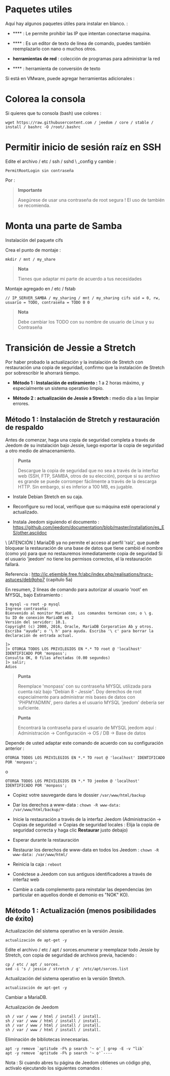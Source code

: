 Paquetes utiles 
==============

Aquí hay algunos paquetes útiles para instalar en blanco. :

-   **** : Le permite prohibir las IP que intentan conectarse
    maquina.

-   **** : Es un editor de texto de línea de comando, puedes
    también reemplazarlo con nano o muchos otros.

-   **herramientas de red** : colección de programas para administrar la red

-   **** : herramienta de conversión de texto

<!-- -->

    

Si está en VMware, puede agregar herramientas adicionales
:

    

Colorea la consola 
====================

Si quieres que tu consola (bash) use colores :

    
    wget https://raw.githubusercontent.com / jeedom / core / stable / install / bashrc -O /root/.bashrc
    

Permitir inicio de sesión raíz en SSH 
==================================

Edite el archivo / etc / ssh / sshd \ _config y cambie :

    PermitRootLogin sin contraseña

Por :

    

> **Importante**
>
> Asegúrese de usar una contraseña de root segura ! El uso de
>  también se recomienda.

Monta una parte de Samba 
=======================

Instalación del paquete cifs

    

Crea el punto de montaje :

    mkdir / mnt / my_share

> **Nota**
>
> Tienes que adaptar mi parte de acuerdo a tus necesidades

Montaje agregado en / etc / fstab

    // IP_SERVER_SAMBA / my_sharing / mnt / my_sharing cifs uid = 0, rw, usuario = TODO, contraseña = TODO 0 0

> **Nota**
>
> Debe cambiar los TODO con su nombre de usuario de Linux y su
> Contraseña

Transición de Jessie a Stretch 
===========================

Por haber probado la actualización y la instalación de Stretch con restauración
una copia de seguridad, confirmo que la instalación de Stretch por
sobrescribir le ahorrará tiempo.

-   **Método 1 : Instalación de estiramiento :** 1 a 2 horas máximo, y
    especialmente un sistema operativo limpio.

-   **Método 2 : actualización de Jessie a Stretch :** medio día a las
    limpiar errores.

Método 1 : Instalación de Stretch y restauración de respaldo 
-----------------------------------------------------------------

Antes de comenzar, haga una copia de seguridad completa a través de Jeedom de su
instalación bajo Jessie, luego exportar la copia de seguridad a otro
medio de almacenamiento.

> **Punta**
>
> Descargue la copia de seguridad que no sea a través de la interfaz web (SSH, FTP,
> SAMBA, otros de su elección), porque si su archivo es grande
> se puede corromper fácilmente a través de la descarga HTTP.
> Sin embargo, si es inferior a 100 MB, es jugable.

-   Instale Debian Stretch en su caja.

-   Reconfigure su red local, verifique que su máquina esté
    operacional y actualizado.

-   Instala Jeedom siguiendo el documento :
    <https://github.com/jeedom/documentation/blob/master/installation/es_ES/other.asciidoc>

\ [ATENCIÓN \] MariaDB ya no permite el acceso al perfil 'raíz', que
puede bloquear la restauración de una base de datos que tiene
cambió el nombre (como yo) para que no restauremos inmediatamente
copia de seguridad Si el usuario 'jeedom' no tiene los permisos correctos, el
la restauración fallará.

Referencia :
<http://jc.etiemble.free.fr/abc/index.php/realisations/trucs-astuces/deb9php7>
(capítulo 5a)

En resumen, 2 líneas de comando para autorizar al usuario 'root' en
MYSQL, bajo Estiramiento :

    $ mysql -u root -p mysql
    Ingrese contraseña:
    Bienvenido al monitor MariaDB.  Los comandos terminan con; o \ g.
    Su ID de conexión MariaDB es 2
    Versión del servidor: 10.1.
    Copyright (c) 2000, 2016, Oracle, MariaDB Corporation Ab y otros.
    Escriba "ayuda"; o '\ h' para ayuda. Escriba '\ c' para borrar la declaración de entrada actual.

    ]>
    ]> OTORGA TODOS LOS PRIVILEGIOS EN *.* TO root @ 'localhost' IDENTIFICADO POR 'monpass';
    Consulta OK, 0 filas afectadas (0.00 segundos)
    ]> salir;
    Adios

> **Punta**
>
> Reemplace 'monpass' con su contraseña MYSQL utilizada para
> cuenta raíz bajo "Debian 8 - Jessie". Doy derechos de root
> especialmente para administrar mis bases de datos con 'PHPMYADMIN', pero darles a
> el usuario MYSQL 'jeedom' debería ser suficiente.

> **Punta**
>
> Encontrará la contraseña para el usuario de MYSQL jeedom aquí :
> Administración → Configuración → OS / DB → Base de datos

Depende de usted adaptar este comando de acuerdo con su configuración
anterior :

    OTORGA TODOS LOS PRIVILEGIOS EN *.* TO root @ 'localhost' IDENTIFICADO POR 'monpass';

o

    OTORGA TODOS LOS PRIVILEGIOS EN *.* TO jeedom @ 'localhost' IDENTIFICADO POR 'monpass';

-   Copiez votre sauvegarde dans le dossier `/var/www/html/backup`

-   Dar los derechos a www-data :
    `chown -R www-data: /var/www/html/backup/*`

-   Inicie la restauración a través de la interfaz Jeedom (Administración →
    Copias de seguridad → Copias de seguridad locales : Elija la copia de seguridad correcta
    y haga clic **Restaurar** justo debajo)

-   Esperar durante la restauración

-   Restaurar los derechos de www-data en todos los Jeedom :
    `chown -R www-data: /var/www/html/`

-   Reinicia la caja : `reboot`

-   Conéctese a Jeedom con sus antiguos identificadores a través de
    interfaz web

-   Cambie a cada complemento para reinstalar las dependencias (en particular
    en aquellos donde el demonio es "NOK" KO).

Método 1 : Actualización (menos posibilidades de éxito) 
-----------------------------------------------

Actualización del sistema operativo en la versión Jessie.

    
    actualización de apt-get -y
    

Edite el archivo / etc / apt / sorces.enumerar y reemplazar todo
Jessie by Stretch, con copia de seguridad de archivos previa, haciendo :

    cp / etc / apt / sorces.
    sed -i 's / jessie / stretch / g' /etc/apt/sorces.list

Actualización del sistema operativo en la versión Stretch.

    
    actualización de apt-get -y
    

Cambiar a MariaDB.

    

Actualización de Jeedom

    sh / var / www / html / install / install.
    sh / var / www / html / install / install.
    sh / var / www / html / install / install.
    sh / var / www / html / install / install.

Eliminación de bibliotecas innecesarias.

    apt -y remove `aptitude -F% p search '~ o' | grep -E -v ^lib`
    apt -y remove `aptitude -F% p search '~ o'`----

Nota : Si cuando abres tu página de Jeedom obtienes un código php, actívalo ejecutando los siguientes comandos :

     
    

